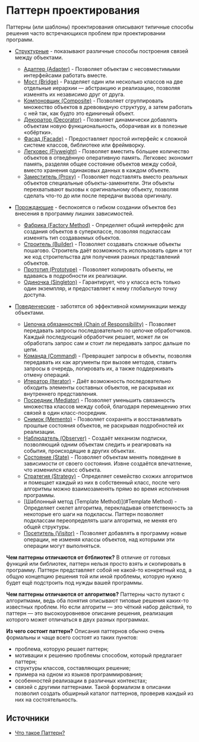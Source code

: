 # Паттерн проектирования
Паттерны (или шаблоны) проектирования описывают типичные способы решения часто встречающихся проблем при проектировании программ.
- [Структурные](#Структурные) - показывают различные способы построения связей между объектами.
  - [Адаптер (Adapter)](#Adapter) - Позволяет объектам с несовместимыми интерфейсами работать вместе.
  - [Мост (Bridge)](#Bridge) - Разделяет один или несколько классов на две отдельные иерархии — абстракцию и реализацию, позволяя изменять их независимо друг от друга.
  - [Компоновщик (Composite)](#Composite) - Позволяет сгруппировать множество объектов в древовидную структуру, а затем работать с ней так, как будто это единичный объект.
  - [Декоратор (Decorator)](#Decorator) - Позволяет динамически добавлять объектам новую функциональность, оборачивая их в полезные «обёртки».
  - [Фасад (Facade)](#Facade) - Предоставляет простой интерфейс к сложной системе классов, библиотеке или фреймворку.
  - [Легковес (Flyweight)](#Flyweight) - Позволяет вместить бóльшее количество объектов в отведённую оперативную память. Легковес экономит память, разделяя общее состояние объектов между собой, вместо хранения одинаковых данных в каждом объекте.
  - [Заместитель (Proxy)](#Proxy) - Позволяет подставлять вместо реальных объектов специальные объекты-заменители. Эти объекты перехватывают вызовы к оригинальному объекту, позволяя сделать что-то до или после передачи вызова оригиналу.


- [Порождающие](#Порождающие) - беспокоятся о гибком создании объектов без внесения в программу лишних зависимостей.
  - [Фабрика (Factory Method)](#Method) - Определяет общий интерфейс для создания объектов в суперклассе, позволяя подклассам изменять тип создаваемых объектов.
  - [Строитель (Builder)](#Builder) - Позволяет создавать сложные объекты пошагово. Строитель даёт возможность использовать один и тот же код строительства для получения разных представлений объектов.
  - [Прототип (Prototype)](#Prototype) - Позволяет копировать объекты, не вдаваясь в подробности их реализации.
  - [Одиночка (Singleton)](#Singleton) - Гарантирует, что у класса есть только один экземпляр, и предоставляет к нему глобальную точку доступа.

- [Поведенческие](#Поведенческие) - заботятся об эффективной коммуникации между объектами.
  - [Цепочка обязанностей (Chain of Responsibility)](#Chain-of-Responsibility) - Позволяет передавать запросы последовательно по цепочке обработчиков. Каждый последующий обработчик решает, может ли он обработать запрос сам и стоит ли передавать запрос дальше по цепи.
  - [Команда (Command)](#Command) - Превращает запросы в объекты, позволяя передавать их как аргументы при вызове методов, ставить запросы в очередь, логировать их, а также поддерживать отмену операций.
  - [Итератор (Iterator)](#Iterator) - Даёт возможность последовательно обходить элементы составных объектов, не раскрывая их внутреннего представления.
  - [Посредник (Mediator)](#Mediator) - Позволяет уменьшить связанность множества классов между собой, благодаря перемещению этих связей в один класс-посредник.
  - [Снимок (Memento)](#Memento) - Позволяет сохранять и восстанавливать прошлые состояния объектов, не раскрывая подробностей их реализации.
  - [Наблюдатель (Observer)](#Observer) - Создаёт механизм подписки, позволяющий одним объектам следить и реагировать на события, происходящие в других объектах.
  - [Состояние (State)](#State) - Позволяет объектам менять поведение в зависимости от своего состояния. Извне создаётся впечатление, что изменился класс объекта.
  - [Стратегия (Strategy)](#Strategy) - Определяет семейство схожих алгоритмов и помещает каждый из них в собственный класс, после чего алгоритмы можно взаимозаменять прямо во время исполнения программы.
  - [Шаблонный метод (Template Method)](#Template Method) - Определяет скелет алгоритма, перекладывая ответственность за некоторые его шаги на подклассы. Паттерн позволяет подклассам переопределять шаги алгоритма, не меняя его общей структуры.
  - [Посетитель (Visitor)](#Visitor) - Позволяет добавлять в программу новые операции, не изменяя классы объектов, над которыми эти операции могут выполняться.
 

**Чем паттерны отличаются от бтблиотек?**
В отличие от готовых функций или библиотек, паттерн нельзя просто взять и скопировать в программу. Паттерн представляет собой не какой-то конкретный код, а общую концепцию решения той или иной проблемы, которую нужно будет ещё подстроить под нужды вашей программы.

**Чем паттерны отличаются от алгоритмов?**
Паттерны часто путают с алгоритмами, ведь оба понятия описывают типовые решения каких-то известных проблем. Но если алгоритм — это чёткий набор действий, то паттерн — это высокоуровневое описание решения, реализация которого может отличаться в двух разных программах.


**Из чего состоит паттерн?**
Описания паттернов обычно очень формальны и чаще всего состоят из таких пунктов:
- проблема, которую решает паттерн;
- мотивации к решению проблемы способом, который предлагает паттерн;
- структуры классов, составляющих решение;
- примера на одном из языков программирования;
- особенностей реализации в различных контекстах;
- связей с другими паттернами.
Такой формализм в описании позволил создать обширный каталог паттернов, проверив каждый из них на состоятельность.

## Источники
- [Что такое Паттерн?](#https://refactoring.guru/ru/design-patterns/what-is-pattern)
